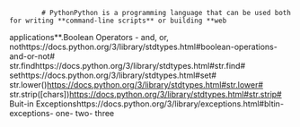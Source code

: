 			# PythonPython is a programming language that can be used both for writing **command-line scripts** or building **web           
 applications**.Boolean Operators - and, or, nothttps://docs.python.org/3/library/stdtypes.html#boolean-operations-and-or-not#           
 str.findhttps://docs.python.org/3/library/stdtypes.html#str.find# sethttps://docs.python.org/3/library/stdtypes.html#set#           
 str.lower()https://docs.python.org/3/library/stdtypes.html#str.lower# str.strip([chars])https://docs.python.org/3/library/stdtypes.html#str.strip#           
 Buit-in Exceptionshttps://docs.python.org/3/library/exceptions.html#bltin-exceptions- one- two- three			